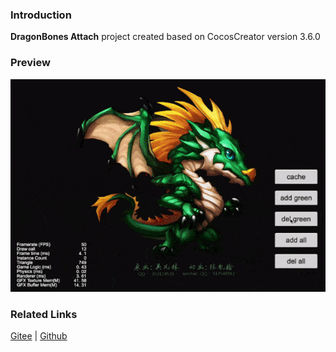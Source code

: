 ### Introduction
**DragonBones Attach** project created based on CocosCreator version 3.6.0 

### Preview
![image](../../../gif/202203/2022030404.gif)

### Related Links
[Gitee](https://gitee.com/mirrors_cocos-creator/test-cases-3d/tree/v3.0/assets/cases/dragonbones) | [Github](https://github.com/cocos-creator/test-cases-3d/tree/v3.0/assets/cases/dragonbones)